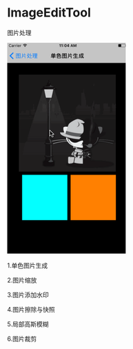# ImageEditTool
图片处理

![image](https://github.com/HuDaQian/ImageEditTool/blob/master/ImageEditTool.gif)

1.单色图片生成

2.图片缩放

3.图片添加水印

4.图片擦除与快照

5.局部高斯模糊

6.图片裁剪

